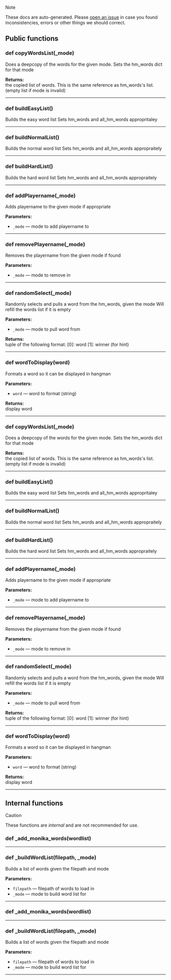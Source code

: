 > [!NOTE]
> These docs are auto-generated. Please [open an issue](https://github.com/Friends-of-Monika/mas-docs/issues/new)
> in case you found inconsistencies, errors or other things we should correct.

## Public functions

### def copyWordsList(_mode)

Does a deepcopy of the words for the given mode.  Sets the hm_words dict for that mode

**Returns:**<br>
the copied list of words. This is the same reference as hm_words's list. (empty list if mode is invalid)

---

### def buildEasyList()

Builds the easy word list  Sets hm_words and all_hm_words appropritaley

---

### def buildNormalList()

Builds the normal word list  Sets hm_words and all_hm_words appropraitely

---

### def buildHardList()

Builds the hard word list  Sets hm_words and all_hm_words appropraitely

---

### def addPlayername(_mode)

Adds playername to the given mode if appropriate

**Parameters:**
- `_mode` &mdash; mode to add playername to


---

### def removePlayername(_mode)

Removes the playername from the given mode if found

**Parameters:**
- `_mode` &mdash; mode to remove in


---

### def randomSelect(_mode)

Randomly selects and pulls a word from the hm_words, given the mode  Will refill the words list if it is empty

**Parameters:**
- `_mode` &mdash; mode to pull word from


**Returns:**<br>
tuple of the following format: [0]: word [1]: winner (for hint)

---

### def wordToDisplay(word)

Formats a word so it can be displayed in hangman

**Parameters:**
- `word` &mdash; word to format (string)


**Returns:**<br>
display word

---

### def copyWordsList(_mode)

Does a deepcopy of the words for the given mode.  Sets the hm_words dict for that mode

**Returns:**<br>
the copied list of words. This is the same reference as hm_words's list. (empty list if mode is invalid)

---

### def buildEasyList()

Builds the easy word list  Sets hm_words and all_hm_words appropritaley

---

### def buildNormalList()

Builds the normal word list  Sets hm_words and all_hm_words appropraitely

---

### def buildHardList()

Builds the hard word list  Sets hm_words and all_hm_words appropraitely

---

### def addPlayername(_mode)

Adds playername to the given mode if appropriate

**Parameters:**
- `_mode` &mdash; mode to add playername to


---

### def removePlayername(_mode)

Removes the playername from the given mode if found

**Parameters:**
- `_mode` &mdash; mode to remove in


---

### def randomSelect(_mode)

Randomly selects and pulls a word from the hm_words, given the mode  Will refill the words list if it is empty

**Parameters:**
- `_mode` &mdash; mode to pull word from


**Returns:**<br>
tuple of the following format: [0]: word [1]: winner (for hint)

---

### def wordToDisplay(word)

Formats a word so it can be displayed in hangman

**Parameters:**
- `word` &mdash; word to format (string)


**Returns:**<br>
display word

---

## Internal functions

> [!CAUTION]
> These functions are *internal* and are not recommended for use.

### def _add_monika_words(wordlist)

---

### def _buildWordList(filepath, _mode)

Builds a list of words given the filepath and mode

**Parameters:**
- `filepath` &mdash; filepath of words to load in
- `_mode` &mdash; mode to build word list for


---

### def _add_monika_words(wordlist)

---

### def _buildWordList(filepath, _mode)

Builds a list of words given the filepath and mode

**Parameters:**
- `filepath` &mdash; filepath of words to load in
- `_mode` &mdash; mode to build word list for


---

